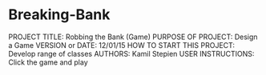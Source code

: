 # Breaking-Bank


PROJECT TITLE: Robbing the Bank (Game)
PURPOSE OF PROJECT: Design a Game
VERSION or DATE: 12/01/15
HOW TO START THIS PROJECT: Develop range of classes
AUTHORS: Kamil Stepien
USER INSTRUCTIONS: Click the game and play
